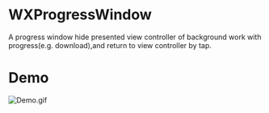 # WXProgressWindow
A progress window hide presented view controller of background work with progress(e.g. download),and return to view controller by tap.

# Demo
![Demo.gif](https://github.com/luowenxing/WXProgressWindow/blob/master/WXProgressWindow/Demo/demo.gif)
